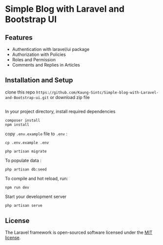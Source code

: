 # Simple Blog with Laravel and Bootstrap UI

## Features
- Authentication with laravel/ui package
- Authorization with Policies
- Roles and Permission
- Comments and Replies in Articles

## Installation and Setup
clone this repo `https://github.com/Kaung-Sintc/Simple-blog-with-Laravel-and-Bootstrap-ui.git` or download zip file
##
In your project directory, 
install required dependencies
```
composer install
npm install
```
copy `.env.example` file to `.env` :
```
cp .env.example .env
```
```
php artisan migrate
```
To populate data :
```
php artisan db:seed
```
To compile and hot reload, run:
```
npm run dev
```
Start your development server
```
php artisan serve
```

## License

The Laravel framework is open-sourced software licensed under the [MIT license](https://opensource.org/licenses/MIT).
